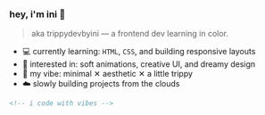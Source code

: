 ### hey, i'm ini 🍃  
> aka trippydevbyini — a frontend dev learning in color.

- 💻 currently learning: `HTML`, `CSS`, and building responsive layouts  
- 🎨 interested in: soft animations, creative UI, and dreamy design  
- 🔮 my vibe: minimal ✕ aesthetic ✕ a little trippy  
- ☁️ slowly building projects from the clouds

```html
<!-- i code with vibes -->
